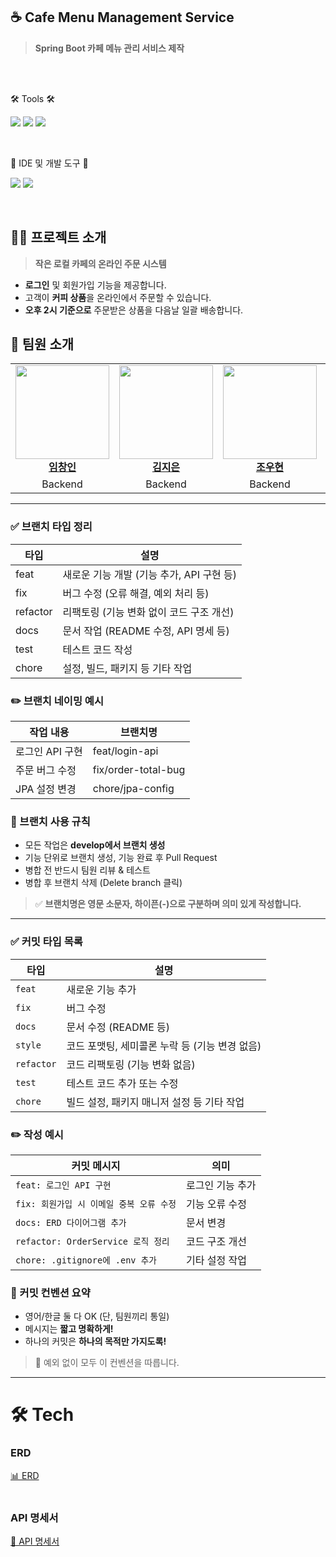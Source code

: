## **☕ Cafe Menu Management Service**
> **Spring Boot 카페 메뉴 관리 서비스 제작**  
<br>
<br>
<div align="left">
	<p>🛠 Tools 🛠</p>
</div>
<p align="left">
  <img src="https://img.shields.io/badge/springboot-6DB33F?style=for-the-badge&logo=springboot&logoColor=white">
  <img src="https://img.shields.io/badge/mysql-4479A1?style=for-the-badge&logo=mysql&logoColor=white"/> 
  <img src="https://img.shields.io/badge/Thymeleaf-005F0F?style=for-the-badge&logo=Thymeleaf&logoColor=white">
</p>
<br>
<div align=left>
	<p>🎨 IDE 및 개발 도구 🎨</p>
</div>
<p align="left">
  <img src="https://img.shields.io/badge/intellijidea-000000?style=flat&logo=intellijidea&logoColor=white" />
	<img src="https://img.shields.io/badge/datagrip-000000?style=flat&logo=datagrip&logoColor=white" />
</p>
<br>

## 🙋‍♀️ **프로젝트 소개**
> **작은 로컬 카페의 온라인 주문 시스템**
- **로그인** 및 회원가입 기능을 제공합니다.
- 고객이 **커피 상품**을 온라인에서 주문할 수 있습니다.
- **오후 2시 기준으로** 주문받은 상품을 다음날 일괄 배송합니다.


## 👯 **팀원 소개**

<table>
  <tr>
    <td align="center">
      <a href="https://github.com/cba700"><img src="https://github.com/user-attachments/assets/2c84fe57-d0c8-46ad-bc3e-c145ffe7bcff" width="150px"/></a><br/>
      <a href="https://github.com/cba700"><b>임창인</b></a>
    </td>
    <td align="center">
      <a href="https://github.com/iamjieunkim"><img src="https://avatars.githubusercontent.com/u/83564946?v=4" width="150px"/></a><br/>
      <a href="https://github.com/iamjieunkim"><b>김지은</b></a>
    </td>
    <td align="center">
      <a href="https://github.com/jwh946"><img src="https://avatars.githubusercontent.com/u/141805602?v=4" width="150px"/></a><br/>
      <a href="https://github.com/jwh946"><b>조우현</b></a>
    </td>
    <td align="center">
      <a href="https://github.com/audwls239"><img src="https://avatars.githubusercontent.com/u/77625332?v=4" width="150px"/></a><br/>
      <a href="https://github.com/audwls239"><b>김명진</b></a>
    </td>
    <td align="center">
      <a href="https://github.com/urinaner"><img src="https://avatars.githubusercontent.com/u/27186972?v=4" width="150px"/></a><br/>
      <a href="https://github.com/urinaner"><b>장영재</b></a>
    </td>
  </tr>
  <tr>
    <td align="center">Backend</td>
    <td align="center">Backend</td>
    <td align="center">Backend</td>
    <td align="center">Backend</td>
    <td align="center">Backend</td>
  </tr>
</table>

---


### ✅ 브랜치 타입 정리

| 타입     | 설명                                         |
|----------|----------------------------------------------|
| feat   | 새로운 기능 개발 (기능 추가, API 구현 등)     |
| fix    | 버그 수정 (오류 해결, 예외 처리 등)           |
| refactor | 리팩토링 (기능 변화 없이 코드 구조 개선)     |
| docs   | 문서 작업 (README 수정, API 명세 등)          |
| test   | 테스트 코드 작성                              |
| chore  | 설정, 빌드, 패키지 등 기타 작업               |


### ✏️ 브랜치 네이밍 예시

| 작업 내용         | 브랜치명                  |
|------------------|---------------------------|
| 로그인 API 구현   | feat/login-api          |
| 주문 버그 수정    | fix/order-total-bug     |
| JPA 설정 변경     | chore/jpa-config        |


### 📘 브랜치 사용 규칙

- 모든 작업은 **develop에서 브랜치 생성**
- 기능 단위로 브랜치 생성, 기능 완료 후 Pull Request
- 병합 전 반드시 팀원 리뷰 & 테스트
- 병합 후 브랜치 삭제 (Delete branch 클릭)

> ✅ **브랜치명은 영문 소문자, 하이픈(-)으로 구분하며 의미 있게 작성합니다.**



---

### ✅ 커밋 타입 목록

| 타입 | 설명 |
|------|------|
| `feat` | 새로운 기능 추가 |
| `fix` | 버그 수정 |
| `docs` | 문서 수정 (README 등) |
| `style` | 코드 포맷팅, 세미콜론 누락 등 (기능 변경 없음) |
| `refactor` | 코드 리팩토링 (기능 변화 없음) |
| `test` | 테스트 코드 추가 또는 수정 |
| `chore` | 빌드 설정, 패키지 매니저 설정 등 기타 작업 |



### ✏️ 작성 예시

| 커밋 메시지 | 의미 |
|--------------|------|
| `feat: 로그인 API 구현` | 로그인 기능 추가 |
| `fix: 회원가입 시 이메일 중복 오류 수정` | 기능 오류 수정 |
| `docs: ERD 다이어그램 추가` | 문서 변경 |
| `refactor: OrderService 로직 정리` | 코드 구조 개선 |
| `chore: .gitignore에 .env 추가` | 기타 설정 작업 |



### 📘 커밋 컨벤션 요약

- 영어/한글 둘 다 OK (단, 팀원끼리 통일)
- 메시지는 **짧고 명확하게!**
- 하나의 커밋은 **하나의 목적만 가지도록!**

> 🚨 예외 없이 모두 이 컨벤션을 따릅니다.



---
# 🛠️ Tech
### ERD
[📊 ERD](https://drive.google.com/file/d/11kaZTF6Gn4xA4PGaGT-ekl99OerANUd2/view)
<br/>
<br/>

### API 명세서
[📝 API 명세서](https://docs.google.com/spreadsheets/d/1fS4KQHj3Z7prCQ4IoYbMheJlYhEeVNMuyXf_ZIkh-o4/edit?gid=0#gid=0)
<br/>
<br/>
